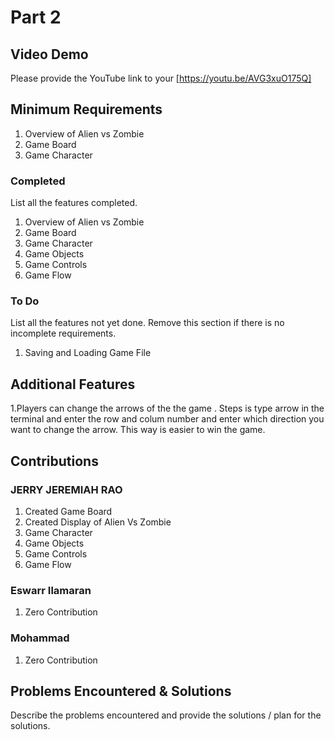 # Part 2

## Video Demo

Please provide the YouTube link to your [https://youtu.be/AVG3xuO175Q]

## Minimum Requirements

1. Overview of Alien vs Zombie
2. Game Board
3. Game Character 

### Completed

List all the features completed.

1. Overview of Alien vs Zombie
2. Game Board
3. Game Character 
4. Game Objects
5. Game Controls
6. Game Flow

### To Do

List all the features not yet done. Remove this section if there is no incomplete requirements.

1. Saving and Loading Game File


## Additional Features

1.Players can change the arrows of the the game . Steps is type arrow in the terminal and enter the row and colum number and enter which direction you want to change the arrow. This way is easier to win the game.


## Contributions

### JERRY JEREMIAH RAO

1. Created Game Board 
2. Created Display of Alien Vs Zombie
3. Game Character 
4. Game Objects
5. Game Controls
6. Game Flow


### Eswarr Ilamaran

1. Zero Contribution


### Mohammad 

1. Zero Contribution



## Problems Encountered & Solutions

Describe the problems encountered and provide the solutions / plan for the solutions.
